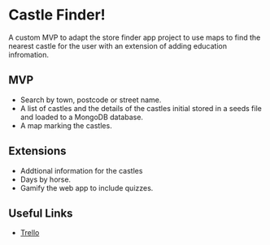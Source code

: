 <h1> Castle Finder!</h1>
</hr>
<p>A custom MVP to adapt the store finder app project to use maps to find the nearest castle for the user with an extension of adding education infromation. </p>
<h2>MVP</h2>
<ul>
<li>Search by town, postcode or street name.</li>
<li>A list of castles and the details of the castles initial stored in a seeds file and loaded to a MongoDB database.</li>
<li>A map marking the castles.</li>
</ul>
<h2>Extensions</h2>
<ul>
<li>Addtional information for the castles </li>
<li>Days by horse.</li>
<li>Gamify the web app to include quizzes.</li>
</ul>
<h2>Useful Links</h2>
<ul>
<li><a href="https://trello.com/b/q1bFZSAf/castle-finder">Trello</a></li>
</ul>
